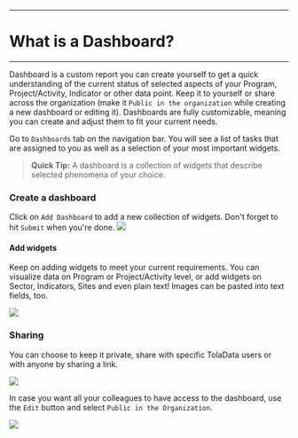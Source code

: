 ****
# What is a Dashboard?
---
Dashboard is a custom report you can create yourself to get a quick understanding of the current status of selected aspects of your Program, Project/Activity, Indicator or other data point. Keep it to yourself or share across the organization (make it `Public in the organization` while creating a new dashboard or editing it). Dashboards are fully customizable, meaning you can create and adjust them to fit your current needs.  

Go to `Dashboards` tab on the navigation bar. You will see a list of tasks that are assigned to you as well as a selection of your most important widgets. 

> **Quick Tip:** A dashboard is a collection of widgets that describe selected phenomena of your choice.

### Create a dashboard
Click on `Add Dashboard` to add a new collection of widgets. Don't forget to hit `Submit` when you're done.
![](/assets_en/add_dashboard_kb.PNG)

#### Add widgets
Keep on adding widgets to meet your current requirements. You can visualize data on Program or Project/Activity level, or add widgets on Sector, Indicators, Sites and even plain text! Images can be pasted into text fields, too.

![](/assets_en/add_widget.PNG)

### Sharing 
You can choose to keep it private, share with specific TolaData users or with anyone by sharing a link.

![](/assets_en/dash_sharing.PNG)

In case you want all your colleagues to have access to the dashboard, use the `Edit` button and select `Public in the Organization`.

![](/assets_en/edit_dash.PNG) 



